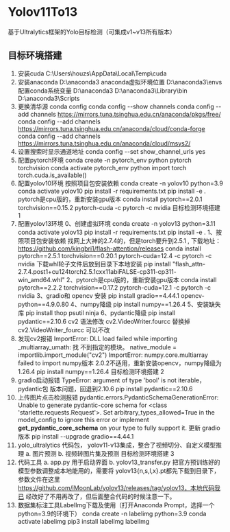 # Yolov11To13
基于Ultralytics框架的Yolo目标检测（可集成v1~v13所有版本）
## 目标环境搭建
1. 安装cuda C:\Users\houzs\AppData\Local\Temp\cuda
2. 安装anaconda D:\anaconda3
anaconda虚拟环境位置 D:\anaconda3\envs
配置conda系统变量 D:\anaconda3 D:\anaconda3\Library\bin
D:\anaconda3\Scripts
3. 更换清华源
conda config
conda config --show channels
conda config --add channels
https://mirrors.tuna.tsinghua.edu.cn/anaconda/pkgs/free/
conda config --add channels
https://mirrors.tuna.tsinghua.edu.cn/anaconda/cloud/conda-forge
conda config --add channels
https://mirrors.tuna.tsinghua.edu.cn/anaconda/cloud/msys2/
4. 设置搜索时显⽰通道地址
conda config --set show_channel_urls yes
5. 配置pytorch环境 conda create -n pytorch_env python pytorch torchvision
conda activate pytorch_env
python
import torch
torch.cuda.is_available()
6. 配置yolov10环境
按照项⽬包安装依赖
conda create -n yolov10 python=3.9
conda activate yolov10
pip install -r requirements.txt
pip install -e .
pytorch是cpu版的，重新安装gpu版本
conda install pytorch==2.0.1 torchvision==0.15.2 pytorch-cuda -c pytorch -c
nvidia
⽬标检测环境搭建 1
7. 配置yolov13环境
0、创建虚拟环境
conda create -n yolov13 python=3.11
conda activate yolov13
pip install -r requirements.txt
pip install -e .
1、按照项⽬包安装依赖
找⽹上⼤神的2.7.4的，但是torch要升到2.5.1 , 下载地址：
https://github.com/kingbri1/flash-attention/releases
conda install pytorch==2.5.1 torchvision==0.20.1 pytorch-cuda=12.4 -c
pytorch -c nvidia
下载whl轮⼦⽂件后放到⽬录下本地安装
pip install "flash_attn-2.7.4.post1+cu124torch2.5.1cxx11abiFALSE-cp311-cp311-
win_amd64.whl"
2、pytorch是cpu版的，重新安装gpu版本
conda install pytorch==2.2.2 torchvision==0.17.2 pytorch-cuda=12.1 -c pytorch
-c nvidia
3、gradio和 opencv 安装
pip install gradio==4.44.1 opencv-python==4.9.0.80
4、numpy降级
pip install numpy==1.26.4
5、安装缺失库
pip install thop psutil ninja
6、pydantic降级
pip install pydantic==2.10.6
cv2 语法修改 cv2.VideoWriter.fourcc 替换掉 cv2.VideoWriter_fourcc 可以不改
8. 发现cv2报错 ImportError: DLL load failed while importing _multiarray_umath: 找
不到指定的模块。 native_module = importlib.import_module("cv2")
ImportError: numpy.core.multiarray failed to import
numpy版本 2.0.2不适⽤，重新安装opencv，numpy降级为1.26.4
pip install numpy==1.26.4
⽬标检测环境搭建 2
9. gradio启动报错 TypeError: argument of type 'bool' is not iterable，pydantic包
版本问题，回退到2.10.6
pip install pydantic==2.10.6
10. 上传图⽚点击检测报错 pydantic.errors.PydanticSchemaGenerationError: Unable
to generate pydantic-core schema for <class 'starlette.requests.Request'>.
Set arbitrary_types_allowed=True in the model_config to ignore this error or implement
__get_pydantic_core_schema__ on your type to fully support it.
更新 gradio版本
pip install --upgrade gradio==4.44.1
11. yolo_ultralytics 代码包， yolov11-v13集成，整合了视频切分、⾃定义模型推理
a. 图⽚预测
b. 视频转图⽚集及预测
⽬标检测环境搭建 3
12. 代码⼯具
a. app.py ⽤于启动界⾯
b. yolov13_transfer.py 把官⽅预训练好的模型参数调整成本地能⽤的，需要将
yolov13{n,s,l,x}.pt都先下载到⽬录下，参数⽂件在这⾥
https://github.com/iMoonLab/yolov13/releases/tag/yolov13，本地代码我已
经改好了不⽤再改了，但后⾯整合代码的时候注意⼀下。
13. 数据集标注⼯具LabelImg下载及使⽤（打开Anaconda Prompt，选择⼀个
python=3.9的环境下）
conda create -n labelimg python=3.9
conda activate labelimg
pip3 install labelImg
labelImg
